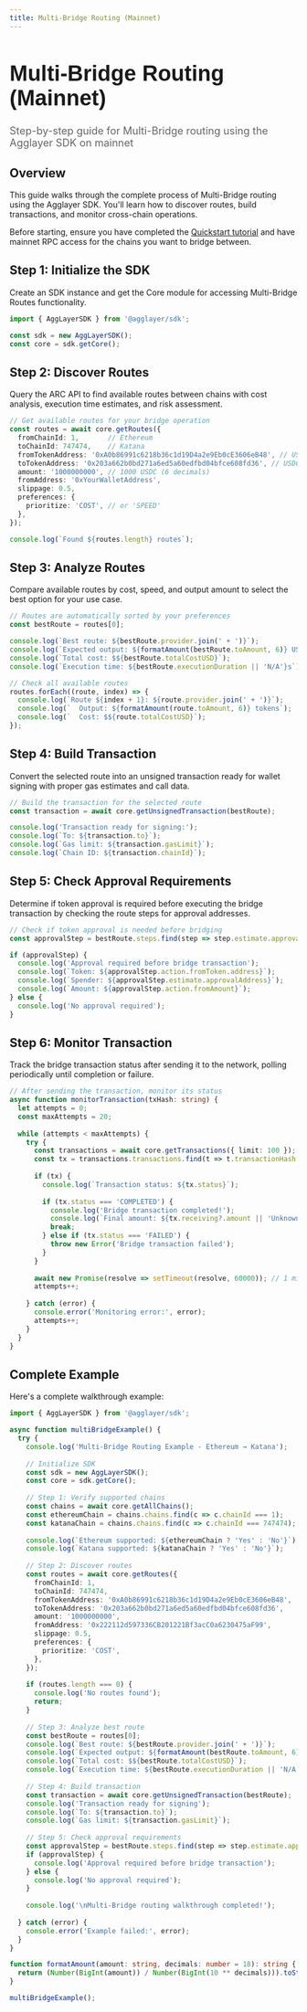 ```yaml
---
title: Multi-Bridge Routing (Mainnet)
---
```


<!-- Page Header Component -->
<h1 style="text-align: left; font-size: 38px; font-weight: 700; font-family: 'Inter Tight', sans-serif;">
  Multi-Bridge Routing (Mainnet)
</h1>

<div style="text-align: left; margin: 0.5rem 0;">
  <p style="font-size: 18px; color: #666; max-width: 600px; margin: 0;">
    Step-by-step guide for Multi-Bridge routing using the Agglayer SDK on mainnet
  </p>
</div>

## Overview

This guide walks through the complete process of Multi-Bridge routing using the Agglayer SDK. You'll learn how to discover routes, build transactions, and monitor cross-chain operations.

Before starting, ensure you have completed the [Quickstart tutorial](../../quickstart.md) and have mainnet RPC access for the chains you want to bridge between.

## Step 1: Initialize the SDK

Create an SDK instance and get the Core module for accessing Multi-Bridge Routes functionality.

```typescript
import { AggLayerSDK } from '@agglayer/sdk';

const sdk = new AggLayerSDK();
const core = sdk.getCore();
```

## Step 2: Discover Routes

Query the ARC API to find available routes between chains with cost analysis, execution time estimates, and risk assessment.

```typescript
// Get available routes for your bridge operation
const routes = await core.getRoutes({
  fromChainId: 1,       // Ethereum
  toChainId: 747474,    // Katana
  fromTokenAddress: '0xA0b86991c6218b36c1d19D4a2e9Eb0cE3606eB48', // USDC on Ethereum
  toTokenAddress: '0x203a662b0bd271a6ed5a60edfbd04bfce608fd36', // USDC on Katana
  amount: '1000000000', // 1000 USDC (6 decimals)
  fromAddress: '0xYourWalletAddress',
  slippage: 0.5,
  preferences: {
    prioritize: 'COST', // or 'SPEED'
  },
});

console.log(`Found ${routes.length} routes`);
```

## Step 3: Analyze Routes

Compare available routes by cost, speed, and output amount to select the best option for your use case.

```typescript
// Routes are automatically sorted by your preferences
const bestRoute = routes[0];

console.log(`Best route: ${bestRoute.provider.join(' + ')}`);
console.log(`Expected output: ${formatAmount(bestRoute.toAmount, 6)} USDC`);
console.log(`Total cost: $${bestRoute.totalCostUSD}`);
console.log(`Execution time: ${bestRoute.executionDuration || 'N/A'}s`);

// Check all available routes
routes.forEach((route, index) => {
  console.log(`Route ${index + 1}: ${route.provider.join(' + ')}`);
  console.log(`  Output: ${formatAmount(route.toAmount, 6)} tokens`);
  console.log(`  Cost: $${route.totalCostUSD}`);
});
```

## Step 4: Build Transaction

Convert the selected route into an unsigned transaction ready for wallet signing with proper gas estimates and call data.

```typescript
// Build the transaction for the selected route
const transaction = await core.getUnsignedTransaction(bestRoute);

console.log('Transaction ready for signing:');
console.log(`To: ${transaction.to}`);
console.log(`Gas limit: ${transaction.gasLimit}`);
console.log(`Chain ID: ${transaction.chainId}`);
```

## Step 5: Check Approval Requirements

Determine if token approval is required before executing the bridge transaction by checking the route steps for approval addresses.

```typescript
// Check if token approval is needed before bridging
const approvalStep = bestRoute.steps.find(step => step.estimate.approvalAddress);

if (approvalStep) {
  console.log('Approval required before bridge transaction');
  console.log(`Token: ${approvalStep.action.fromToken.address}`);
  console.log(`Spender: ${approvalStep.estimate.approvalAddress}`);
  console.log(`Amount: ${approvalStep.action.fromAmount}`);
} else {
  console.log('No approval required');
}
```

## Step 6: Monitor Transaction

Track the bridge transaction status after sending it to the network, polling periodically until completion or failure.

```typescript
// After sending the transaction, monitor its status
async function monitorTransaction(txHash: string) {
  let attempts = 0;
  const maxAttempts = 20;
  
  while (attempts < maxAttempts) {
    try {
      const transactions = await core.getTransactions({ limit: 100 });
      const tx = transactions.transactions.find(t => t.transactionHash === txHash);
      
      if (tx) {
        console.log(`Transaction status: ${tx.status}`);
        
        if (tx.status === 'COMPLETED') {
          console.log('Bridge transaction completed!');
          console.log(`Final amount: ${tx.receiving?.amount || 'Unknown'}`);
          break;
        } else if (tx.status === 'FAILED') {
          throw new Error('Bridge transaction failed');
        }
      }
      
      await new Promise(resolve => setTimeout(resolve, 60000)); // 1 minute
      attempts++;
      
    } catch (error) {
      console.error('Monitoring error:', error);
      attempts++;
    }
  }
}
```

## Complete Example

Here's a complete walkthrough example:

```typescript
import { AggLayerSDK } from '@agglayer/sdk';

async function multiBridgeExample() {
  try {
    console.log('Multi-Bridge Routing Example - Ethereum → Katana');
    
    // Initialize SDK
    const sdk = new AggLayerSDK();
    const core = sdk.getCore();
    
    // Step 1: Verify supported chains
    const chains = await core.getAllChains();
    const ethereumChain = chains.chains.find(c => c.chainId === 1);
    const katanaChain = chains.chains.find(c => c.chainId === 747474);
    
    console.log(`Ethereum supported: ${ethereumChain ? 'Yes' : 'No'}`);
    console.log(`Katana supported: ${katanaChain ? 'Yes' : 'No'}`);
    
    // Step 2: Discover routes
    const routes = await core.getRoutes({
      fromChainId: 1,
      toChainId: 747474,
      fromTokenAddress: '0xA0b86991c6218b36c1d19D4a2e9Eb0cE3606eB48',
      toTokenAddress: '0x203a662b0bd271a6ed5a60edfbd04bfce608fd36',
      amount: '1000000000',
      fromAddress: '0x222112d597336CB201221Bf3acC0a6230475aF99',
      slippage: 0.5,
      preferences: {
        prioritize: 'COST',
      },
    });
    
    if (routes.length === 0) {
      console.log('No routes found');
      return;
    }
    
    // Step 3: Analyze best route
    const bestRoute = routes[0];
    console.log(`Best route: ${bestRoute.provider.join(' + ')}`);
    console.log(`Expected output: ${formatAmount(bestRoute.toAmount, 6)} USDC`);
    console.log(`Total cost: $${bestRoute.totalCostUSD}`);
    console.log(`Execution time: ${bestRoute.executionDuration || 'N/A'}s`);
    
    // Step 4: Build transaction
    const transaction = await core.getUnsignedTransaction(bestRoute);
    console.log('Transaction ready for signing');
    console.log(`To: ${transaction.to}`);
    console.log(`Gas limit: ${transaction.gasLimit}`);
    
    // Step 5: Check approval requirements
    const approvalStep = bestRoute.steps.find(step => step.estimate.approvalAddress);
    if (approvalStep) {
      console.log('Approval required before bridge transaction');
    } else {
      console.log('No approval required');
    }
    
    console.log('\nMulti-Bridge routing walkthrough completed!');
    
  } catch (error) {
    console.error('Example failed:', error);
  }
}

function formatAmount(amount: string, decimals: number = 18): string {
  return (Number(BigInt(amount)) / Number(BigInt(10 ** decimals))).toString();
}

multiBridgeExample();
```